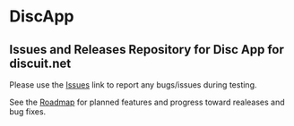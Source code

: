 # DiscApp
## Issues and Releases Repository for Disc App for discuit.net

Please use the [Issues](https://github.com/ReticentRobot/DiscApp/issues) link to report any bugs/issues during testing.  

See the [Roadmap](https://github.com/users/ReticentRobot/projects/2/views/1) for planned features and progress toward realeases and bug fixes.
